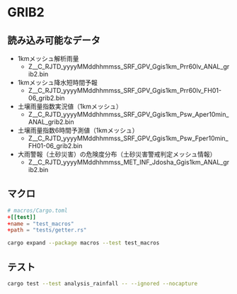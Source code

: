 # GRIB2

## 読み込み可能なデータ

* 1kmメッシュ解析雨量
  * Z__C_RJTD_yyyyMMddhhmmss_SRF_GPV_Ggis1km_Prr60lv_ANAL_grib2.bin
* 1kmメッシュ降水短時間予報
  * Z__C_RJTD_yyyyMMddhhmmss_SRF_GPV_Ggis1km_Prr60lv_FH01-06_grib2.bin
* 土壌雨量指数実況値（1kmメッシュ）
  * Z__C_RJTD_yyyyMMddhhmmss_SRF_GPV_Ggis1km_Psw_Aper10min_ANAL_grib2.bin
* 土壌雨量指数6時間予測値（1kmメッシュ）
  * Z__C_RJTD_yyyyMMddhhmmss_SRF_GPV_Ggis1km_Psw_Fper10min_FH01-06_grib2.bin
* 大雨警報（土砂災害）の危険度分布（土砂災害警戒判定メッシュ情報）
  * Z__C_RJTD_yyyyMMddhhmmss_MET_INF_Jdosha_Ggis1km_ANAL_grib2.bin

## マクロ

```toml
# macros/Cargo.toml
+[[test]]
+name = "test_macros"
+path = "tests/getter.rs"
```

```sh
cargo expand --package macros --test test_macros
```

## テスト

```sh
cargo test --test analysis_rainfall -- --ignored --nocapture
```
